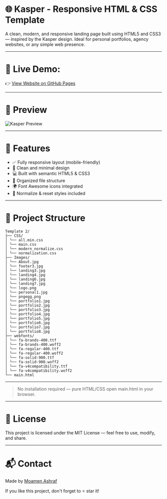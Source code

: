 # 🌐 Kasper - Responsive HTML & CSS Template

A clean, modern, and responsive landing page built using HTML5 and CSS3 — inspired by the Kasper design. Ideal for personal portfolios, agency websites, or any simple web presence.

---

 # 🔗 Live Demo:

👉 [View Website on GitHub Pages](https://momenashraf5.github.io/Kasper/)

---

# 📸 Preview

![Kasper Preview](https://github.com/user-attachments/assets/2c1dc7ef-700a-41bc-ae59-bb00cb58592e)

---

# 🚀 Features

- ✅ Fully responsive layout (mobile-friendly)
- 🎨 Clean and minimal design
- 💻 Built with semantic HTML5 & CSS3
- 📁 Organized file structure
- 🌍 Font Awesome icons integrated
- 🧹 Normalize & reset styles included

---

# 📂 Project Structure

```
Template 2/
├── CSS/
│ └── all.min.css
│ └── main.css
│ └── modern_normalize.css
│ └── normalization.css
├── Images/
│ └── About.jpg
│ └── footer3.jpg
│ └── landing3.jpg
│ └── landing4.jpg
│ └── landing6.jpg
│ └── landing7.jpg
│ └── logo.png
│ └── personal1.jpg
│ └── pngegg.png
│ └── portfolio1.jpg
│ └── portfolio2.jpg
│ └── portfolio3.jpg
│ └── portfolio4.jpg
│ └── portfolio5.jpg
│ └── portfolio6.jpg
│ └── portfolio7.jpg
│ └── portfolio8.jpg
├── webfonts/
│ └── fa-brands-400.ttf
│ └── fa-brands-400.woff2
│ └── fa-regular-400.ttf
│ └── fa-regular-400.woff2
│ └── fa-solid-900.ttf
│ └── fa-solid-900.woff2
│ └── fa-v4compatibility.ttf
│ └── fa-v4compatibility.woff2
└── main.html
```

---

> No installation required — pure HTML/CSS open main.html in your browser.

---

# 📝 License

This project is licensed under the MIT License — feel free to use, modify, and share.

---

# 📬 Contact

Made by [Moamen Ashraf](https://github.com/momenashraf5)

If you like this project, don't forget to ⭐ star it!
